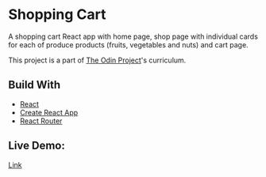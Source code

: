 # Shopping Cart

A shopping cart React app with home page, shop page with individual cards for each of produce products (fruits, vegetables and nuts) and cart page.

This project is a part of [The Odin Project](https://www.theodinproject.com/)'s curriculum.

## Build With

- [React](https://reactjs.org/)
- [Create React App](https://github.com/facebook/create-react-app)
- [React Router](https://reactrouter.com/)

## Live Demo:

[Link](https://natesgh.github.io/shopping-cart/)
